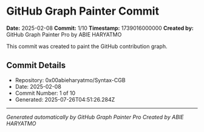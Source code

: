 # GitHub Graph Painter Commit

**Date:** 2025-02-08
**Commit:** 1/10
**Timestamp:** 1739016000000
**Created by:** GitHub Graph Painter Pro by ABIE HARYATMO

This commit was created to paint the GitHub contribution graph.

## Commit Details
- Repository: 0x00abieharyatmo/Syntax-CGB
- Date: 2025-02-08
- Commit Number: 1 of 10
- Generated: 2025-07-26T04:51:26.284Z

---
*Generated automatically by GitHub Graph Painter Pro*
*Created by ABIE HARYATMO*
